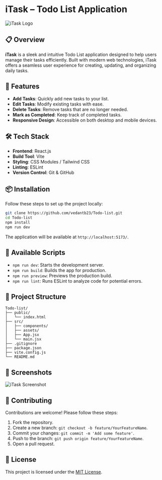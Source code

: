 # iTask – Todo List Application

![iTask Logo](assets/images/logo.png)

## 📋 Overview

**iTask** is a sleek and intuitive Todo List application designed to help users manage their tasks efficiently. Built with modern web technologies, iTask offers a seamless user experience for creating, updating, and organizing daily tasks.

## 🚀 Features

- **Add Tasks**: Quickly add new tasks to your list.
- **Edit Tasks**: Modify existing tasks with ease.
- **Delete Tasks**: Remove tasks that are no longer needed.
- **Mark as Completed**: Keep track of completed tasks.
- **Responsive Design**: Accessible on both desktop and mobile devices.

## 🛠️ Tech Stack

- **Frontend**: React.js
- **Build Tool**: Vite
- **Styling**: CSS Modules / Tailwind CSS
- **Linting**: ESLint
- **Version Control**: Git & GitHub

## 📦 Installation

Follow these steps to set up the project locally:

```bash
git clone https://github.com/vedantb23/Todo-list.git
cd Todo-list
npm install
npm run dev
```

The application will be available at `http://localhost:5173/`.

## 🧪 Available Scripts

- `npm run dev`: Starts the development server.
- `npm run build`: Builds the app for production.
- `npm run preview`: Previews the production build.
- `npm run lint`: Runs ESLint to analyze code for potential errors.

## 📁 Project Structure

```
Todo-list/
├── public/
│   └── index.html
├── src/
│   ├── components/
│   ├── assets/
│   ├── App.jsx
│   └── main.jsx
├── .gitignore
├── package.json
├── vite.config.js
└── README.md
```

## 📸 Screenshots

![iTask Screenshot](assets/images/screenshot.png)

## 🤝 Contributing

Contributions are welcome! Please follow these steps:

1. Fork the repository.
2. Create a new branch: `git checkout -b feature/YourFeatureName`.
3. Commit your changes: `git commit -m 'Add some feature'`.
4. Push to the branch: `git push origin feature/YourFeatureName`.
5. Open a pull request.

## 📄 License

This project is licensed under the [MIT License](LICENSE).

